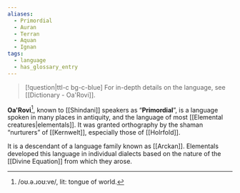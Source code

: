 ```yaml
---
aliases:
  - Primordial
  - Auran
  - Terran
  - Aquan
  - Ignan
tags:
  - language
  - has_glossary_entry
---
```

>[!question|ttl-c bg-c-blue] For in-depth details on the language, see [[Dictionary - Oa'Rovi]].

**Oa'Rovi**[^1], known to [[Shindani]] speakers as “**Primordial**”, is a language spoken in many places in antiquity, and the language of most [[Elemental creatures|elementals]]. It was granted orthography by the shaman “nurturers” of [[Kernwelt]], especially those of [[Holrfold]].

It is a descendant of a language family known as [[Arckan]]. Elementals developed this language in individual dialects based on the nature of the [[Divine Equation]] from which they arose.

[^1]: \/oʊ.ə.ɹoʊ:ve/, lit: tongue of world.
